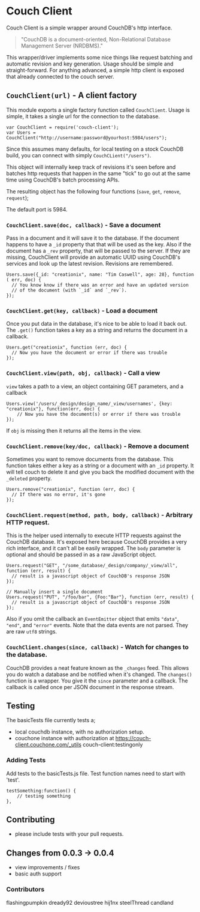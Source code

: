# Couch Client

Couch Client is a simple wrapper around CouchDB's http interface.

> "CouchDB is a document-oriented, Non-Relational Database Management Server (NRDBMS)."

This wrapper/driver implements some nice things like request batching and automatic revision and key generation. Usage should be simple and straight-forward. For anything advanced, a simple http client is exposed that already connected to the couch server.

## `CouchClient(url)` - A client factory

This module exports a single factory function called `CouchClient`.  Usage is simple, it takes a single url for the connection to the database.

    var CouchClient = require('couch-client');
    var Users = CouchClient("http://username:password@yourhost:5984/users");

Since this assumes many defaults, for local testing on a stock CouchDB build, you can connect with simply `CouchCLient("/users")`.

This object will internally keep track of revisions it's seen before and batches http requests that happen in the same "tick" to go out at the same time using CouchDB's batch processing APIs.

The resulting object has the following four functions (`save`, `get`, `remove`, `request`);

The default port is 5984.

### `CouchClient.save(doc, callback)` - Save a document

Pass in a document and it will save it to the database.  If the document happens to have a `_id` property that that will be used as the key.  Also if the document has a `_rev` property, that will be passed to the server.  If they are missing, CouchClient will provide an automatic UUID using CouchDB's services and look up the latest revision.  Revisions are remembered.

    Users.save({_id: "creationix", name: "Tim Caswell", age: 28}, function ( err, doc) {
      // You know know if there was an error and have an updated version
      // of the document (with `_id` and `_rev`).
    });

### `CouchClient.get(key, callback)` - Load a document

Once you put data in the database, it's nice to be able to load it back out.  The `.get()` function takes a key as a string and returns the document in a callback.

    Users.get("creationix", function (err, doc) {
      // Now you have the document or error if there was trouble
    });

### `CouchClient.view(path, obj, callback)` - Call a view

`view` takes a path to a view, an object containing GET parameters, and a callback

    Users.view('/users/_design/design_name/_view/usernames', {key: "creationix"}, function(err, doc) {
        // Now you have the document(s) or error if there was trouble
    });

If `obj` is missing then it returns all the items in the view.

### `CouchClient.remove(key/doc, callback)` - Remove a document

Sometimes you want to remove documents from the database.  This function takes either a key as a string or a document with an `_id` property.  It will tell couch to delete it and give you back the modified document with the `_deleted` property.

    Users.remove("creationix", function (err, doc) {
      // If there was no error, it's gone
    });

### `CouchClient.request(method, path, body, callback)` - Arbitrary HTTP request.

This is the helper used internally to execute HTTP requests against the CouchDB database.  It's exposed here because CouchDB provides a very rich interface, and it can't all be easily wrapped.  The `body` parameter is optional and should be passed in as a raw JavaScript object.

    Users.request("GET", "/some_database/_design/company/_view/all", function (err, result) {
      // result is a javascript object of CouchDB's response JSON
    });

    // Manually insert a single document
    Users.request("PUT", "/foo/bar", {Foo:"Bar"}, function (err, result) {
      // result is a javascript object of CouchDB's response JSON
    });

Also if you omit the callback an `EventEmitter` object that emits `"data"`, `"end"`, and `"error"` events.  Note that the data events are not parsed.  They are raw `utf8` strings.

### `CouchClient.changes(since, callback)` - Watch for changes to the database.

CouchDB provides a neat feature known as the `_changes` feed.  This allows you do watch a database and be notified when it's changed.  The `changes()` function is a wrapper.  You give it the `since` parameter and a callback.  The callback is called once per JSON document in the response stream.


## Testing

The basicTests file currently tests a;
* local couchdb instance, with no authorization setup. 
* couchone instance with authorization at https://couch-client.couchone.com/_utils couch-client:testingonly


### Adding Tests

Add tests to the basicTests.js file. Test function names need to start with 'test'.
    
	testSomething:function() {
		// testing something
	},


## Contributing

* please include tests with your pull requests.


## Changes from 0.0.3 -> 0.0.4

* view improvements / fixes
* basic auth support


### Contributors

flashingpumpkin
dready92
devioustree
hij1nx
steelThread
candland

